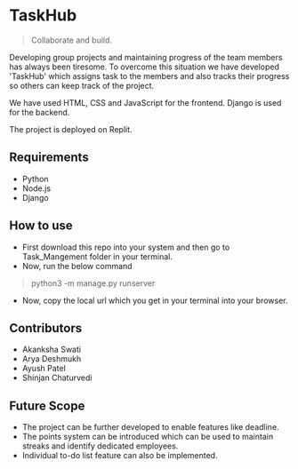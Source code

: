 # TaskHub

>Collaborate and build.

Developing group projects and maintaining progress of the team members has always been tiresome. To overcome this situation we have developed 'TaskHub' which assigns task to the members and also tracks their progress so others can keep track of the project.

We have used HTML, CSS and JavaScript for the frontend. Django is used for the backend. 

The project is deployed on Replit.

## Requirements
+ Python
+ Node.js
+ Django

## How to use
+ First download this repo into your system and then go to Task_Mangement folder in your terminal.
+ Now, run the below command
> python3 -m manage.py runserver
+ Now, copy the local url which you get in your terminal into your browser.

## Contributors
+ Akanksha Swati
+ Arya Deshmukh
+ Ayush Patel
+ Shinjan Chaturvedi

## Future Scope
+ The project can be further developed to enable features like deadline. 
+ The points system can be introduced which can be used to maintain streaks and identify dedicated employees.
+ Individual to-do list feature can also be implemented.
